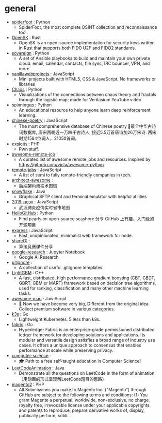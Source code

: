 # general
- [spiderfoot](https://github.com/smicallef/spiderfoot) : Python
  - SpiderFoot, the most complete OSINT collection and reconnaissance tool.
- [OpenSK](https://github.com/google/OpenSK) : Rust
  - OpenSK is an open-source implementation for security keys written in Rust that supports both FIDO U2F and FIDO2 standards.
- [sovereign](https://github.com/sovereign/sovereign) : Python
  - A set of Ansible playbooks to build and maintain your own private cloud: email, calendar, contacts, file sync, IRC bouncer, VPN, and more.
- [vanillawebprojects](https://github.com/bradtraversy/vanillawebprojects) : JavaScript
  - Mini projects built with HTML5, CSS & JavaScript. No frameworks or libraries
- [Chaos](https://github.com/jonnyhyman/Chaos) : Python
  - Visualizations of the connections between chaos theory and fractals through the logistic map; made for Veritasium YouTube video
- [spinningup](https://github.com/openai/spinningup) : Python
  - An educational resource to help anyone learn deep reinforcement learning.
- [chinese-poetry](https://github.com/chinese-poetry/chinese-poetry) : JavaScript
  - The most comprehensive database of Chinese poetry 🧶最全中华古诗词数据库, 唐宋两朝近一万四千古诗人, 接近5.5万首唐诗加26万宋诗. 两宋时期1564位词人，21050首词。
- [exploits](https://github.com/mm0r1/exploits) : PHP
  - Pwn stuff.
- [awesome-remote-job](https://github.com/lukasz-madon/awesome-remote-job) : 
  - A curated list of awesome remote jobs and resources. Inspired by https://github.com/vinta/awesome-python
- [remote-jobs](https://github.com/remoteintech/remote-jobs) : JavaScript
  - A list of semi to fully remote-friendly companies in tech.
- [architect-awesome](https://github.com/xingshaocheng/architect-awesome) : 
  - 后端架构师技术图谱
- [snowflake](https://github.com/subhra74/snowflake) : Java
  - Graphical SFTP client and terminal emulator with helpful utilities
- [2019-ncov](https://github.com/shfshanyue/2019-ncov) : JavaScript
  - 武汉肺炎疫情实时省市地图
- [HelloGitHub](https://github.com/521xueweihan/HelloGitHub) : Python
  - Find pearls on open-source seashore 分享 GitHub 上有趣、入门级的开源项目
- [express](https://github.com/expressjs/express) : JavaScript
  - Fast, unopinionated, minimalist web framework for node.
- [shareOI](https://github.com/hzwer/shareOI) : 
  - 算法竞赛课件分享
- [google-research](https://github.com/google-research/google-research) : Jupyter Notebook
  - Google AI Research
- [gitignore](https://github.com/github/gitignore) : 
  - A collection of useful .gitignore templates
- [LightGBM](https://github.com/microsoft/LightGBM) : C++
  - A fast, distributed, high performance gradient boosting (GBT, GBDT, GBRT, GBM or MART) framework based on decision tree algorithms, used for ranking, classification and many other machine learning tasks.
- [awesome-mac](https://github.com/jaywcjlove/awesome-mac) : JavaScript
  -  Now we have become very big, Different from the original idea. Collect premium software in various categories.
- [k3s](https://github.com/rancher/k3s) : Go
  - Lightweight Kubernetes. 5 less than k8s.
- [fabric](https://github.com/hyperledger/fabric) : Go
  - Hyperledger Fabric is an enterprise-grade permissioned distributed ledger framework for developing solutions and applications. Its modular and versatile design satisfies a broad range of industry use cases. It offers a unique approach to consensus that enables performance at scale while preserving privacy.
- [computer-science](https://github.com/ossu/computer-science) : 
  - 🎓 Path to a free self-taught education in Computer Science!
- [LeetCodeAnimation](https://github.com/MisterBooo/LeetCodeAnimation) : Java
  - Demonstrate all the questions on LeetCode in the form of animation.（用动画的形式呈现解LeetCode题目的思路）
- [magento2](https://github.com/magento/magento2) : PHP
  - All Submissions you make to Magento Inc. ("Magento") through GitHub are subject to the following terms and conditions: (1) You grant Magento a perpetual, worldwide, non-exclusive, no charge, royalty free, irrevocable license under your applicable copyrights and patents to reproduce, prepare derivative works of, display, publically perform, subli…
